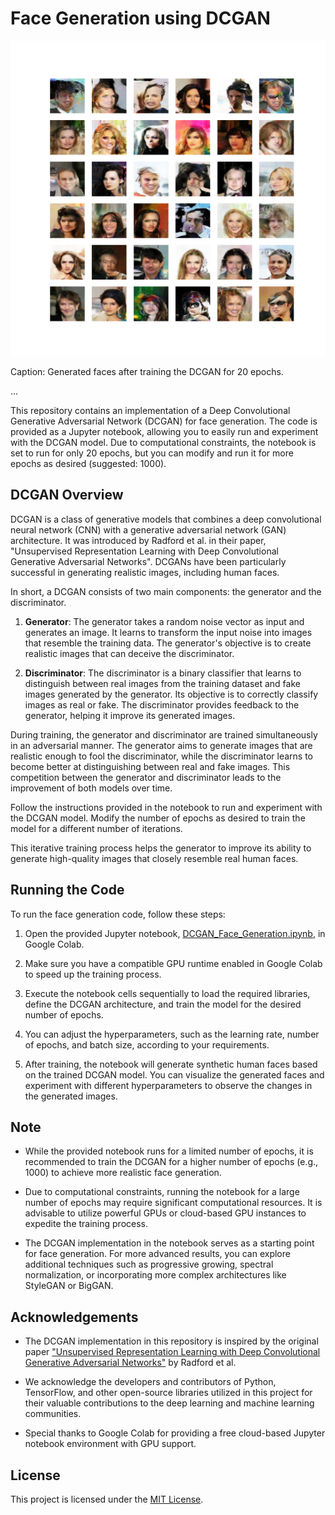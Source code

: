 # Face Generation using DCGAN

![Generated Faces](gen_images_epoch_20.png "Output after 20 Epochs")

Caption: Generated faces after training the DCGAN for 20 epochs.

...


This repository contains an implementation of a Deep Convolutional Generative Adversarial Network (DCGAN) for face generation. The code is provided as a Jupyter notebook, allowing you to easily run and experiment with the DCGAN model. Due to computational constraints, the notebook is set to run for only 20 epochs, but you can modify and run it for more epochs as desired (suggested: 1000).

## DCGAN Overview

DCGAN is a class of generative models that combines a deep convolutional neural network (CNN) with a generative adversarial network (GAN) architecture. It was introduced by Radford et al. in their paper, "Unsupervised Representation Learning with Deep Convolutional Generative Adversarial Networks". DCGANs have been particularly successful in generating realistic images, including human faces.

In short, a DCGAN consists of two main components: the generator and the discriminator.

1. **Generator**: The generator takes a random noise vector as input and generates an image. It learns to transform the input noise into images that resemble the training data. The generator's objective is to create realistic images that can deceive the discriminator.

2. **Discriminator**: The discriminator is a binary classifier that learns to distinguish between real images from the training dataset and fake images generated by the generator. Its objective is to correctly classify images as real or fake. The discriminator provides feedback to the generator, helping it improve its generated images.

During training, the generator and discriminator are trained simultaneously in an adversarial manner. The generator aims to generate images that are realistic enough to fool the discriminator, while the discriminator learns to become better at distinguishing between real and fake images. This competition between the generator and discriminator leads to the improvement of both models over time.

Follow the instructions provided in the notebook to run and experiment with the DCGAN model. Modify the number of epochs as desired to train the model for a different number of iterations.

This iterative training process helps the generator to improve its ability to generate high-quality images that closely resemble real human faces.

## Running the Code

To run the face generation code, follow these steps:

1. Open the provided Jupyter notebook, [DCGAN_Face_Generation.ipynb](https://colab.research.google.com/drive/1QDBcsXtzl18ay3tZDgUh3wLN7xqtt6uC?usp=sharing), in Google Colab.

2. Make sure you have a compatible GPU runtime enabled in Google Colab to speed up the training process.

3. Execute the notebook cells sequentially to load the required libraries, define the DCGAN architecture, and train the model for the desired number of epochs.

4. You can adjust the hyperparameters, such as the learning rate, number of epochs, and batch size, according to your requirements.

5. After training, the notebook will generate synthetic human faces based on the trained DCGAN model. You can visualize the generated faces and experiment with different hyperparameters to observe the changes in the generated images.

## Note

- While the provided notebook runs for a limited number of epochs, it is recommended to train the DCGAN for a higher number of epochs (e.g., 1000) to achieve more realistic face generation.

- Due to computational constraints, running the notebook for a large number of epochs may require significant computational resources. It is advisable to utilize powerful GPUs or cloud-based GPU instances to expedite the training process.

- The DCGAN implementation in the notebook serves as a starting point for face generation. For more advanced results, you can explore additional techniques such as progressive growing, spectral normalization, or incorporating more complex architectures like StyleGAN or BigGAN.

## Acknowledgements

- The DCGAN implementation in this repository is inspired by the original paper ["Unsupervised Representation Learning with Deep Convolutional Generative Adversarial Networks"](https://arxiv.org/abs/1511.06434) by Radford et al.

- We acknowledge the developers and contributors of Python, TensorFlow, and other open-source libraries utilized in this project for their valuable contributions to the deep learning and machine learning communities.

- Special thanks to Google Colab for providing a free cloud-based Jupyter notebook environment with GPU support.

## License

This project is licensed under the [MIT License](LICENSE).
